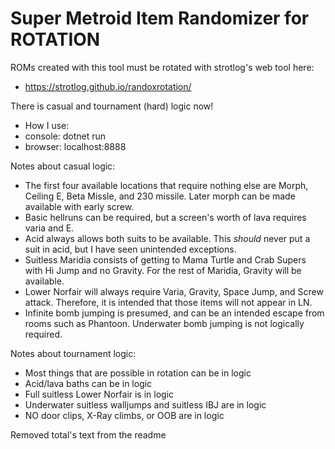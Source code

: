 # Super Metroid Item Randomizer for ROTATION

ROMs created with this tool must be rotated with strotlog's web tool here:
* https://strotlog.github.io/randoxrotation/

There is casual and tournament (hard) logic now!

* How I use:
* console: dotnet run
* browser: localhost:8888

Notes about casual logic:
* The first four available locations that require nothing else are Morph, Ceiling E, Beta Missle, and 230 missile. Later morph can be made available with early screw.
* Basic hellruns can be required, but a screen's worth of lava requires varia and E.
* Acid always allows both suits to be available. This *should* never put a suit in acid, but I have seen unintended exceptions.
* Suitless Maridia consists of getting to Mama Turtle and Crab Supers with Hi Jump and no Gravity. For the rest of Maridia, Gravity will be available.
* Lower Norfair will always require Varia, Gravity, Space Jump, and Screw attack. Therefore, it is intended that those items will not appear in LN.
* Infinite bomb jumping is presumed, and can be an intended escape from rooms such as Phantoon. Underwater bomb jumping is not logically required.

Notes about tournament logic:
* Most things that are possible in rotation can be in logic
* Acid/lava baths can be in logic
* Full suitless Lower Norfair is in logic
* Underwater suitless walljumps and suitless IBJ are in logic
* NO door clips, X-Ray climbs, or OOB are in logic

Removed total's text from the readme
